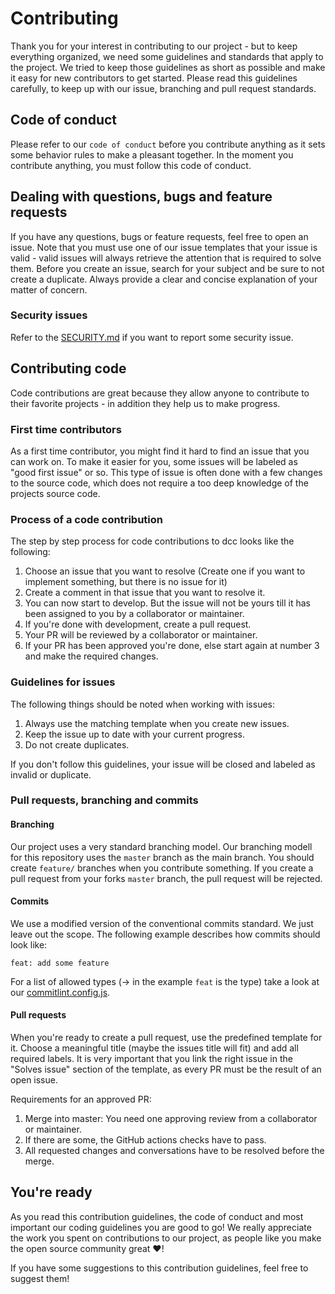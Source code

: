 # Contributing
Thank you for your interest in contributing to our project - but to keep everything organized, we need some guidelines and standards that apply to the project.
We tried to keep those guidelines as short as possible and make it easy for new contributors to get started. Please read this guidelines carefully, to keep up with our issue, branching and pull request standards.


## Code of conduct
Please refer to our `code of conduct` before you contribute anything as it sets 
some behavior rules to make a pleasant together. In the moment you contribute anything, you must follow this code of conduct.

## Dealing with questions, bugs and feature requests
If you have any questions, bugs or feature requests, feel free to open an issue. 
Note that you must use one of our issue templates that your issue is valid - valid issues will always retrieve the attention that is required to solve them.
Before you create an issue, search for your subject and be sure to not create a duplicate. Always provide a clear and concise explanation of your matter of concern.

### Security issues
Refer to the [SECURITY.md](/SECURITY.md) if you want to report some security issue.

## Contributing code
Code contributions are great because they allow anyone to contribute to their favorite projects - in addition they help us to make progress.

### First time contributors
As a first time contributor, you might find it hard to find an issue that you can work on. To make it easier for you, some issues will be labeled as "good first issue" or so.
This type of issue is often done with a few changes to the source code, which does not require a too deep knowledge of the projects source code.

### Process of a code contribution
The step by step process for code contributions to dcc looks like the following:
 1. Choose an issue that you want to resolve (Create one if you want to implement something, but there is no issue for it)
 2. Create a comment in that issue that you want to resolve it.
 3. You can now start to develop. But the issue will not be yours till it has been assigned to you by a collaborator or maintainer.
 4. If you're done with development, create a pull request.
 5. Your PR will be reviewed by a collaborator or maintainer.
 6. If your PR has been approved you're done, else start again at number 3 and make the required changes.

### Guidelines for issues
The following things should be noted when working with issues:
 1. Always use the matching template when you create new issues.
 2. Keep the issue up to date with your current progress.
 4. Do not create duplicates.

If you don't follow this guidelines, your issue will be closed and labeled as invalid or duplicate.

### Pull requests, branching and commits
#### Branching
Our project uses a very standard branching model. Our branching modell for this repository uses the `master` branch as the main branch.
You should create `feature/` branches when you contribute something. If you create a pull request from your forks `master` branch, the pull request will be rejected.

#### Commits
We use a modified version of the conventional commits standard. We just leave out the scope.
The following example describes how commits should look like:
```
feat: add some feature
```

For a list of allowed types (-> in the example `feat` is the type) take a look at our [commitlint.config.js](/commitlint.config.js).

#### Pull requests
When you're ready to create a pull request, use the predefined template for it. Choose a meaningful title (maybe the issues title will fit) and add all required labels.
It is very important that you link the right issue in the "Solves issue" section of the template, as every PR must be the result of an open issue. 

Requirements for an approved PR:
 1. Merge into master: You need one approving review from a collaborator or maintainer.
 2. If there are some, the GitHub actions checks have to pass.
 4. All requested changes and conversations have to be resolved before the merge.

## You're ready
As you read this contribution guidelines, the code of conduct and most important our coding guidelines you are good to go!
We really appreciate the work you spent on contributions to our project, as people like you make the open source community great :heart:!

If you have some suggestions to this contribution guidelines, feel free to suggest them!
